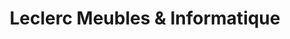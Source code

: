 ---
title: "Leclerc Meubles & Informatique"
url: /brignoles/leclerc-meubles-und-informatique/
shop: Betten
---